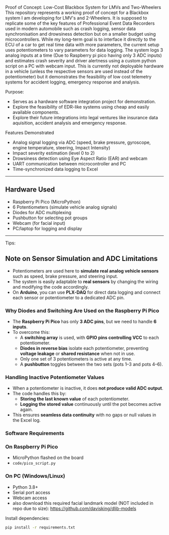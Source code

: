 Proof of Concept: Low-Cost Blackbox System for LMVs and Two-Wheelers
This repository represents a working proof of concept for a Blackbox system I am developing for LMV's and 2-Wheelers. It is supposed to replicate some of the key features of Professional Event Data Recorders used in modern automobile such as crash logging, sensor data synchronisation and drowsiness detection but on a smaller budget using microcontrollers. While my long-term goal is to interface it directly to the ECU of a car to get real time data with more parameters, the current setup uses potentiometers to vary parameters for data logging.
The system logs 3 analog inputs at a time (Due to Raspberry pi pico having only 3 ADC inputs) and estimates crash severity and driver alertness using a custom python script on a PC with webcam input. This is currently not deployable hardware in a vehicle (unless the respective sensors are used instead of the potentiometer) but it demonstrates the feasibility of low cost telemetry systems for accident logging, emergency response and analysis.

Purpose:
 - Serves as a hardware software integration project for demonstration.
 - Explore the feasibility of EDR-like systems using cheap and easily available components.
 - Explore their future integrations into legal ventures like insurance data aquisition, accident analysis and emergency response.

Features Demonstrated

-  Analog signal logging via ADC (speed, brake pressure, gyroscope, engine temperature, steering, Impact Intensity)
-  Impact severity estimation (level 0 to 2)
-  Drowsiness detection using Eye Aspect Ratio (EAR) and webcam
-  UART communication between microcontroller and PC
-  Time-synchronized data logging to Excel


---

##  Hardware Used

- Raspberry Pi Pico (MicroPython)
- 6 Potentiometers (simulate vehicle analog signals)
- Diodes for ADC multiplexing
- Pushbutton for selecting pot groups
- Webcam (for facial input)
- PC/laptop for logging and display

---
Tips:

##  Note on Sensor Simulation and ADC Limitations

- Potentiometers are used here to **simulate real analog vehicle sensors** such as speed, brake pressure, and steering input.
- The system is easily adaptable to **real sensors** by changing the wiring and modifying the code accordingly.
- On **Arduino**, you can use **PLX-DAQ** for direct data logging and connect each sensor or potentiometer to a dedicated ADC pin.

###  Why Diodes and Switching Are Used on the Raspberry Pi Pico

- The **Raspberry Pi Pico** has only **3 ADC pins**, but we need to handle **6 inputs**.
- To overcome this:
  - A **switching array** is used, with **GPIO pins controlling VCC** to each potentiometer.
  - **Diodes in reverse bias** isolate each potentiometer, preventing **voltage leakage** or **shared resistance** when not in use.
  - Only one set of 3 potentiometers is active at any time.
  - A **pushbutton** toggles between the two sets (pots 1–3 and pots 4–6).

###  Handling Inactive Potentiometer Values

- When a potentiometer is inactive, it does **not produce valid ADC output**.
- The code handles this by:
  - **Storing the last known value** of each potentiometer.
  - **Logging the stored value** continuously until the pot becomes active again.
- This ensures **seamless data continuity** with no gaps or null values in the Excel log.

### Software Requirements

### On Raspberry Pi Pico
- MicroPython flashed on the board
- `code/pico_script.py`

### On PC (Windows/Linux)
- Python 3.8+
- Serial port access
- Webcam access
- also download this required facial landmark model (NOT included in repo due to size):  https://github.com/davisking/dlib-models

Install dependencies:

```bash
pip install -r requirements.txt




  

